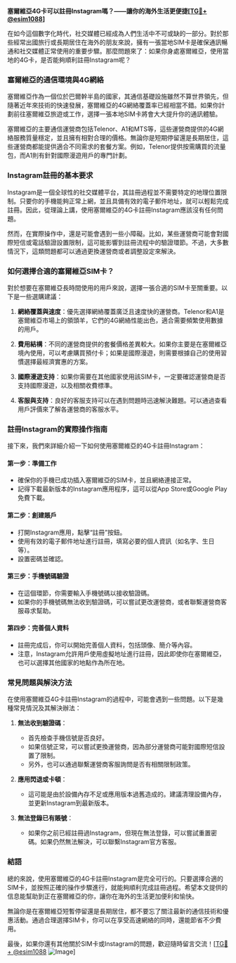 **塞爾維亞4G卡可以註冊Instagram嗎？——讓你的海外生活更便捷[[TG💪+ @esim1088](https://t.me/s/esim1088)]**

在如今這個數字化時代，社交媒體已經成為人們生活中不可或缺的一部分。對於那些經常出國旅行或長期居住在海外的朋友來說，擁有一張當地SIM卡是確保通訊暢通和社交媒體正常使用的重要步驟。那麼問題來了：如果你身處塞爾維亞，使用當地的4G卡，是否能夠順利註冊Instagram呢？

### **塞爾維亞的通信環境與4G網絡**

塞爾維亞作為一個位於巴爾幹半島的國家，其通信基礎設施雖然不算世界領先，但隨著近年來技術的快速發展，塞爾維亞的4G網絡覆蓋率已經相當不錯。如果你計劃前往塞爾維亞旅遊或工作，選擇一張本地SIM卡將會大大提升你的通訊體驗。

塞爾維亞的主要通信運營商包括Telenor、A1和MTS等，這些運營商提供的4G網絡服務質量穩定，並且擁有相對合理的價格。無論你是短期停留還是長期居住，這些運營商都能提供適合不同需求的套餐方案。例如，Telenor提供按需購買的流量包，而A1則有針對國際漫遊用戶的專門計劃。

### **Instagram註冊的基本要求**

Instagram是一個全球性的社交媒體平台，其註冊過程並不需要特定的地理位置限制。只要你的手機能夠正常上網，並且具備有效的電子郵件地址，就可以輕鬆完成註冊。因此，從理論上講，使用塞爾維亞的4G卡註冊Instagram應該沒有任何問題。

然而，在實際操作中，還是可能會遇到一些小障礙。比如，某些運營商可能會對國際短信或電話驗證設置限制，這可能影響到註冊流程中的驗證環節。不過，大多數情況下，這類問題都可以通過更換運營商或者調整設定來解決。

### **如何選擇合適的塞爾維亞SIM卡？**

對於想要在塞爾維亞長時間使用的用戶來說，選擇一張合適的SIM卡至關重要。以下是一些選購建議：

1. **網絡覆蓋與速度**：優先選擇網絡覆蓋廣泛且速度快的運營商。Telenor和A1是塞爾維亞市場上的領頭羊，它們的4G網絡性能出色，適合需要頻繁使用數據的用戶。
   
2. **費用結構**：不同的運營商提供的套餐價格差異較大。如果你主要是在塞爾維亞境內使用，可以考慮購買預付卡；如果是國際漫遊，則需要根據自己的使用習慣選擇最經濟實惠的方案。

3. **國際漫遊支持**：如果你需要在其他國家使用該SIM卡，一定要確認運營商是否支持國際漫遊，以及相關收費標準。

4. **客服與支持**：良好的客服支持可以在遇到問題時迅速解決難題。可以通過查看用戶評價來了解各運營商的客服水平。

### **註冊Instagram的實際操作指南**

接下來，我們來詳細介紹一下如何使用塞爾維亞的4G卡註冊Instagram：

#### **第一步：準備工作**
- 確保你的手機已成功插入塞爾維亞的SIM卡，並且網絡連接正常。
- 記得下載最新版本的Instagram應用程序，這可以從App Store或Google Play免費下載。

#### **第二步：創建賬戶**
- 打開Instagram應用，點擊“註冊”按鈕。
- 使用有效的電子郵件地址進行註冊，填寫必要的個人資訊（如名字、生日等）。
- 設置密碼並確認。

#### **第三步：手機號碼驗證**
- 在這個環節，你需要輸入手機號碼以接收驗證碼。
- 如果你的手機號碼無法收到驗證碼，可以嘗試更改運營商，或者聯繫運營商客服尋求幫助。

#### **第四步：完善個人資料**
- 註冊完成后，你可以開始完善個人資料，包括頭像、簡介等內容。
- 注意，Instagram允許用戶使用虛擬地址進行註冊，因此即使你在塞爾維亞，也可以選擇其他國家的地點作為所在地。

### **常見問題與解決方法**

在使用塞爾維亞4G卡註冊Instagram的過程中，可能會遇到一些問題。以下是幾種常見情況及其解決辦法：

1. **無法收到驗證碼**：
   - 首先檢查手機信號是否良好。
   - 如果信號正常，可以嘗試更換運營商，因為部分運營商可能對國際短信設置了限制。
   - 另外，也可以通過聯繫運營商客服詢問是否有相關限制政策。

2. **應用閃退或卡頓**：
   - 這可能是由於設備內存不足或應用版本過舊造成的。建議清理設備內存，並更新Instagram到最新版本。

3. **無法登錄已有賬號**：
   - 如果你之前已經註冊過Instagram，但現在無法登錄，可以嘗試重置密碼。如果仍然無法解決，可以聯繫Instagram官方客服。

### **結語**

總的來說，使用塞爾維亞的4G卡註冊Instagram是完全可行的。只要選擇合適的SIM卡，並按照正確的操作步驟進行，就能夠順利完成註冊過程。希望本文提供的信息能幫助到正在塞爾維亞的你，讓你在海外的生活更加便利和愉快。

無論你是在塞爾維亞短暫停留還是長期居住，都不要忘了關注最新的通信技術和優惠活動。通過合理選擇SIM卡，你可以在享受高速網絡的同時，還能節省不少費用。

最後，如果你還有其他關於SIM卡或Instagram的問題，歡迎隨時留言交流！[[TG💪+ @esim1088](https://t.me/s/esim1088) ![Image](https://i.postimg.cc/4NQfJmqS/Snipaste-2025-05-13-00-14-12.png)]